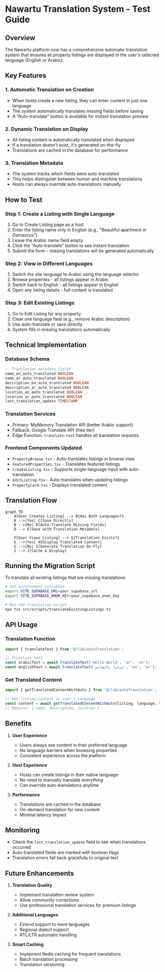 # Nawartu Translation System - Test Guide

## Overview
The Nawartu platform now has a comprehensive automatic translation system that ensures all property listings are displayed in the user's selected language (English or Arabic).

## Key Features

### 1. **Automatic Translation on Creation**
- When hosts create a new listing, they can enter content in just one language
- The system automatically translates missing fields before saving
- A "Auto-translate" button is available for instant translation preview

### 2. **Dynamic Translation on Display**
- All listing content is automatically translated when displayed
- If a translation doesn't exist, it's generated on-the-fly
- Translations are cached in the database for performance

### 3. **Translation Metadata**
- The system tracks which fields were auto-translated
- This helps distinguish between human and machine translations
- Hosts can always override auto-translations manually

## How to Test

### Step 1: Create a Listing with Single Language
1. Go to Create Listing page as a host
2. Enter the listing name only in English (e.g., "Beautiful apartment in Damascus")
3. Leave the Arabic name field empty
4. Click the "Auto-translate" button to see instant translation
5. Submit the form - missing translations will be generated automatically

### Step 2: View in Different Languages
1. Switch the site language to Arabic using the language selector
2. Browse properties - all listings appear in Arabic
3. Switch back to English - all listings appear in English
4. Open any listing details - full content is translated

### Step 3: Edit Existing Listings
1. Go to Edit Listing for any property
2. Clear one language field (e.g., remove Arabic description)
3. Use auto-translate or save directly
4. System fills in missing translations automatically

## Technical Implementation

### Database Schema
```sql
-- Translation metadata fields
name_en_auto_translated BOOLEAN
name_ar_auto_translated BOOLEAN
description_en_auto_translated BOOLEAN
description_ar_auto_translated BOOLEAN
location_en_auto_translated BOOLEAN
location_ar_auto_translated BOOLEAN
last_translation_update TIMESTAMP
```

### Translation Services
- Primary: MyMemory Translation API (better Arabic support)
- Fallback: Google Translate API (free tier)
- Edge Function: `translate-text` handles all translation requests

### Frontend Components Updated
- `PropertyBrowse.tsx` - Auto-translates listings in browse view
- `FeaturedProperties.tsx` - Translates featured listings
- `CreateListing.tsx` - Supports single-language input with auto-translation
- `EditListing.tsx` - Auto-translates when updating listings
- `PropertyCard.tsx` - Displays translated content

## Translation Flow

```mermaid
graph TD
    A[User Creates Listing] --> B{Has Both Languages?}
    B -->|Yes| C[Save Directly]
    B -->|No| D[Auto-Translate Missing Fields]
    D --> E[Save with Translation Metadata]
    
    F[User Views Listing] --> G{Translation Exists?}
    G -->|Yes| H[Display Translated Content]
    G -->|No| I[Generate Translation On-Fly]
    I --> J[Cache & Display]
```

## Running the Migration Script

To translate all existing listings that are missing translations:

```bash
# Set environment variables
export VITE_SUPABASE_URL=your_supabase_url
export VITE_SUPABASE_ANON_KEY=your_supabase_anon_key

# Run the translation script
npx tsx src/scripts/translateExistingListings.ts
```

## API Usage

### Translation Function
```typescript
import { translateText } from '@/lib/autoTranslation';

// Translate text
const arabicText = await translateText('Hello World', 'ar', 'en');
const englishText = await translateText('مرحبا بالعالم', 'en', 'ar');
```

### Get Translated Content
```typescript
import { getTranslatedContentWithAuto } from '@/lib/autoTranslation';

// Get listing content in user's language
const content = await getTranslatedContentWithAuto(listing, language, true);
// Returns: { name, description, location }
```

## Benefits

1. **User Experience**
   - Users always see content in their preferred language
   - No language barriers when browsing properties
   - Consistent experience across the platform

2. **Host Experience**
   - Hosts can create listings in their native language
   - No need to manually translate everything
   - Can override auto-translations anytime

3. **Performance**
   - Translations are cached in the database
   - On-demand translation for new content
   - Minimal latency impact

## Monitoring

- Check the `last_translation_update` field to see when translations occurred
- Auto-translated fields are marked with boolean flags
- Translation errors fall back gracefully to original text

## Future Enhancements

1. **Translation Quality**
   - Implement translation review system
   - Allow community corrections
   - Use professional translation services for premium listings

2. **Additional Languages**
   - Extend support to more languages
   - Regional dialect support
   - RTL/LTR automatic handling

3. **Smart Caching**
   - Implement Redis caching for frequent translations
   - Batch translation processing
   - Translation versioning
